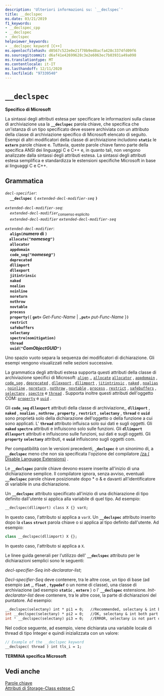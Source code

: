 ```yaml
---
description: 'Ulteriori informazioni su: `__declspec`'
title: __declspec
ms.date: 03/21/2019
f1_keywords:
- __declspec_cpp
- __declspec
- _declspec
helpviewer_keywords:
- __declspec keyword [C++]
ms.openlocfilehash: d0567c522e0e21f70b9ed8acfa428c3374fd09f6
ms.sourcegitcommit: d6af41e42699628c3e2e6063ec7b03931a49a098
ms.translationtype: MT
ms.contentlocale: it-IT
ms.lasthandoff: 12/11/2020
ms.locfileid: "97339540"
---
```

# `__declspec`

**Specifico di Microsoft**

La sintassi degli attributi estesa per specificare le informazioni sulla classe di archiviazione usa la **`__declspec`** parola chiave, che specifica che un'istanza di un tipo specificato deve essere archiviata con un attributo della classe di archiviazione specifico di Microsoft elencato di seguito. Esempi di altri modificatori della classe di archiviazione includono **`static`** le **`extern`** parole chiave e. Tuttavia, queste parole chiave fanno parte della specifica ANSI dei linguaggi C e C++ e, in quanto tali, non vengono analizzate dalla sintassi degli attributi estesa. La sintassi degli attributi estesa semplifica e standardizza le estensioni specifiche Microsoft in base ai linguaggi C e C++.

## <a name="grammar"></a>Grammatica

*`decl-specifier`*:<br/>
&nbsp;&nbsp;&nbsp;&nbsp;**`__declspec (`**  *`extended-decl-modifier-seq`*  **`)`**

*`extended-decl-modifier-seq`*:<br/>
&nbsp;&nbsp;&nbsp;&nbsp;*`extended-decl-modifier`*<sub>consenso esplicito</sub><br/>
&nbsp;&nbsp;&nbsp;&nbsp;*`extended-decl-modifier`* *`extended-decl-modifier-seq`*

*`extended-decl-modifier`*:<br/>
&nbsp;&nbsp;&nbsp;&nbsp;**`align(`***numero* di **`)`**<br/>
&nbsp;&nbsp;&nbsp;&nbsp;**`allocate("`***nomeseg***`")`**<br/>
&nbsp;&nbsp;&nbsp;&nbsp;**`allocator`**<br/>
&nbsp;&nbsp;&nbsp;&nbsp;**`appdomain`**<br/>
&nbsp;&nbsp;&nbsp;&nbsp;**`code_seg("`***nomeseg***`")`**<br/>
&nbsp;&nbsp;&nbsp;&nbsp;**`deprecated`**<br/>
&nbsp;&nbsp;&nbsp;&nbsp;**`dllimport`**<br/>
&nbsp;&nbsp;&nbsp;&nbsp;**`dllexport`**<br/>
&nbsp;&nbsp;&nbsp;&nbsp;**`jitintrinsic`**<br/>
&nbsp;&nbsp;&nbsp;&nbsp;**`naked`**<br/>
&nbsp;&nbsp;&nbsp;&nbsp;**`noalias`**<br/>
&nbsp;&nbsp;&nbsp;&nbsp;**`noinline`**<br/>
&nbsp;&nbsp;&nbsp;&nbsp;**`noreturn`**<br/>
&nbsp;&nbsp;&nbsp;&nbsp;**`nothrow`**<br/>
&nbsp;&nbsp;&nbsp;&nbsp;**`novtable`**<br/>
&nbsp;&nbsp;&nbsp;&nbsp;**`process`**<br/>
&nbsp;&nbsp;&nbsp;&nbsp;**`property(`**{ **`get=`** _Get-Func-Name_ &#124; **`,put=`** _put-Func-Name_ }**`)`**<br/>
&nbsp;&nbsp;&nbsp;&nbsp;**`restrict`**<br/>
&nbsp;&nbsp;&nbsp;&nbsp;**`safebuffers`**<br/>
&nbsp;&nbsp;&nbsp;&nbsp;**`selectany`**<br/>
&nbsp;&nbsp;&nbsp;&nbsp;**`spectre(nomitigation)`**<br/>
&nbsp;&nbsp;&nbsp;&nbsp;**`thread`**<br/>
&nbsp;&nbsp;&nbsp;&nbsp;**`uuid("`***ComObjectGUID***`")`**

Uno spazio vuoto separa la sequenza dei modificatori di dichiarazione. Gli esempi vengono visualizzati nelle sezioni successive.

La grammatica degli attributi estesa supporta questi attributi della classe di archiviazione specifici di Microsoft: [`align`](../cpp/align-cpp.md) ,, [`allocate`](../cpp/allocate.md) [`allocator`](../cpp/allocator.md) , [`appdomain`](../cpp/appdomain.md) , [`code_seg`](../cpp/code-seg-declspec.md) , [`deprecated`](../cpp/deprecated-cpp.md) , [`dllexport`](../cpp/dllexport-dllimport.md) , [`dllimport`](../cpp/dllexport-dllimport.md) , [`jitintrinsic`](../cpp/jitintrinsic.md) , [`naked`](../cpp/naked-cpp.md) , [`noalias`](../cpp/noalias.md) , [`noinline`](../cpp/noinline.md) , [`noreturn`](../cpp/noreturn.md) , [`nothrow`](../cpp/nothrow-cpp.md) , [`novtable`](../cpp/novtable.md) , [`process`](../cpp/process.md) , [`restrict`](../cpp/restrict.md) , [`safebuffers`](../cpp/safebuffers.md) , [`selectany`](../cpp/selectany.md) , [`spectre`](../cpp/spectre.md) e [`thread`](../cpp/thread.md) . Supporta inoltre questi attributi dell'oggetto COM: [`property`](../cpp/property-cpp.md) e [`uuid`](../cpp/uuid-cpp.md) .

Gli **`code_seg`** **`dllexport`** attributi della classe di archiviazione,, **`dllimport`** , **`naked`** , **`noalias`** , **`nothrow`** , **`property`** , **`restrict`** , **`selectany`** , **`thread`** e **`uuid`** sono proprietà solo della dichiarazione dell'oggetto o della funzione a cui sono applicati. L' **`thread`** attributo influisca solo sui dati e sugli oggetti. Gli **`naked`** **`spectre`** attributi e influiscono solo sulle funzioni. Gli **`dllimport`** **`dllexport`** attributi e influiscono sulle funzioni, sui dati e sugli oggetti. Gli **`property`** **`selectany`** attributi, e **`uuid`** influiscono sugli oggetti com.

Per compatibilità con le versioni precedenti, **`_declspec`** è un sinonimo di, a **`__declspec`** meno che non sia specificata l'opzione del compilatore [/za \( Disable Language Extensions)](../build/reference/za-ze-disable-language-extensions.md) .

Le **`__declspec`** parole chiave devono essere inserite all'inizio di una dichiarazione semplice. Il compilatore ignora, senza avviso, eventuali **`__declspec`** parole chiave posizionate dopo * o & e davanti all'identificatore di variabile in una dichiarazione.

Un **`__declspec`** attributo specificato all'inizio di una dichiarazione di tipo definito dall'utente si applica alla variabile di quel tipo. Ad esempio:

```cpp
__declspec(dllimport) class X {} varX;
```

In questo caso, l'attributo si applica a `varX`. Un **`__declspec`** attributo inserito dopo la **`class`** **`struct`** parola chiave o si applica al tipo definito dall'utente. Ad esempio:

```cpp
class __declspec(dllimport) X {};
```

In questo caso, l'attributo si applica a `X`.

Le linee guida generali per l'utilizzo dell' **`__declspec`** attributo per le dichiarazioni semplici sono le seguenti:

*decl-specifier-Seq* *init-declarator-list*;

*Decl-specifier-Seq* deve contenere, tra le altre cose, un tipo di base (ad esempio **`int`** ,, **`float`** , **`typedef`** o un nome di classe), una classe di archiviazione (ad esempio **`static`** , **`extern`** ) o l' **`__declspec`** estensione. *Init-declarator-list* deve contenere, tra le altre cose, la parte di dichiarazioni del puntatore. Ad esempio:

```cpp
__declspec(selectany) int * pi1 = 0;   //Recommended, selectany & int both part of decl-specifier
int __declspec(selectany) * pi2 = 0;   //OK, selectany & int both part of decl-specifier
int * __declspec(selectany) pi3 = 0;   //ERROR, selectany is not part of a declarator
```

Nel codice seguente, ad esempio, viene dichiarata una variabile locale di thread di tipo Integer e quindi inizializzata con un valore:

```cpp
// Example of the __declspec keyword
__declspec( thread ) int tls_i = 1;
```

**TERMINA specifica Microsoft**

## <a name="see-also"></a>Vedi anche

[Parole chiave](../cpp/keywords-cpp.md)<br/>
[Attributi di Storage-Class estese C](../c-language/c-extended-storage-class-attributes.md)
